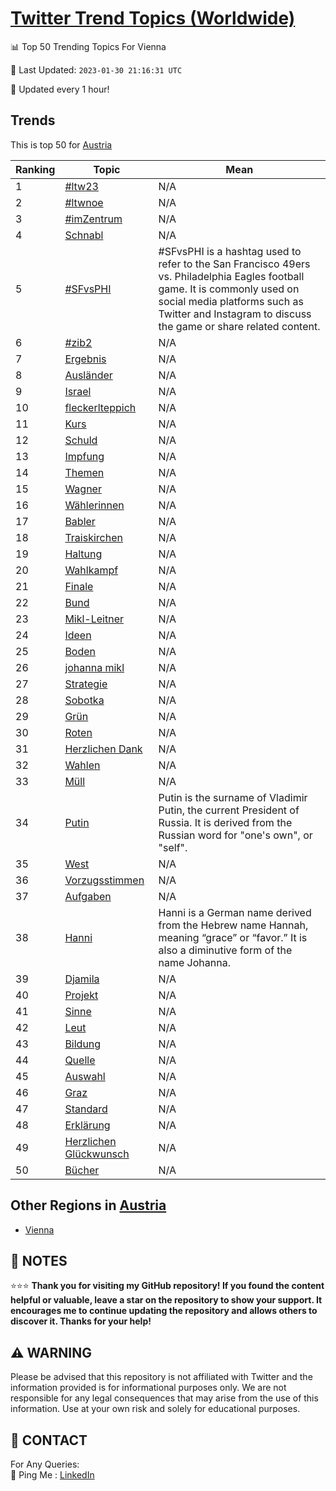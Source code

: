 [Twitter Trend Topics (Worldwide)](https://github.com/ErcinDedeoglu/Twitter-Trend-Topics)
==========


📊 Top 50 Trending Topics For Vienna

📆 Last Updated: `2023-01-30 21:16:31 UTC`

🔧 Updated every 1 hour!


## Trends

This is top 50 for [Austria](</Austria>)

| Ranking | Topic | Mean |
| ------- | ------------ | ------------ |
| 1 | [#ltw23](http://twitter.com/search?q=%23ltw23) | N/A |
| 2 | [#ltwnoe](http://twitter.com/search?q=%23ltwnoe) | N/A |
| 3 | [#imZentrum](http://twitter.com/search?q=%23imZentrum) | N/A |
| 4 | [Schnabl](http://twitter.com/search?q=Schnabl) | N/A |
| 5 | [#SFvsPHI](http://twitter.com/search?q=%23SFvsPHI) | #SFvsPHI is a hashtag used to refer to the San Francisco 49ers vs. Philadelphia Eagles football game. It is commonly used on social media platforms such as Twitter and Instagram to discuss the game or share related content. |
| 6 | [#zib2](http://twitter.com/search?q=%23zib2) | N/A |
| 7 | [Ergebnis](http://twitter.com/search?q=Ergebnis) | N/A |
| 8 | [Ausländer](http://twitter.com/search?q=Ausl%c3%a4nder) | N/A |
| 9 | [Israel](http://twitter.com/search?q=Israel) | N/A |
| 10 | [fleckerlteppich](http://twitter.com/search?q=fleckerlteppich) | N/A |
| 11 | [Kurs](http://twitter.com/search?q=Kurs) | N/A |
| 12 | [Schuld](http://twitter.com/search?q=Schuld) | N/A |
| 13 | [Impfung](http://twitter.com/search?q=Impfung) | N/A |
| 14 | [Themen](http://twitter.com/search?q=Themen) | N/A |
| 15 | [Wagner](http://twitter.com/search?q=Wagner) | N/A |
| 16 | [Wählerinnen](http://twitter.com/search?q=W%c3%a4hlerinnen) | N/A |
| 17 | [Babler](http://twitter.com/search?q=Babler) | N/A |
| 18 | [Traiskirchen](http://twitter.com/search?q=Traiskirchen) | N/A |
| 19 | [Haltung](http://twitter.com/search?q=Haltung) | N/A |
| 20 | [Wahlkampf](http://twitter.com/search?q=Wahlkampf) | N/A |
| 21 | [Finale](http://twitter.com/search?q=Finale) | N/A |
| 22 | [Bund](http://twitter.com/search?q=Bund) | N/A |
| 23 | [Mikl-Leitner](http://twitter.com/search?q=Mikl-Leitner) | N/A |
| 24 | [Ideen](http://twitter.com/search?q=Ideen) | N/A |
| 25 | [Boden](http://twitter.com/search?q=Boden) | N/A |
| 26 | [johanna mikl](http://twitter.com/search?q=johanna+mikl) | N/A |
| 27 | [Strategie](http://twitter.com/search?q=Strategie) | N/A |
| 28 | [Sobotka](http://twitter.com/search?q=Sobotka) | N/A |
| 29 | [Grün](http://twitter.com/search?q=Gr%c3%bcn) | N/A |
| 30 | [Roten](http://twitter.com/search?q=Roten) | N/A |
| 31 | [Herzlichen Dank](http://twitter.com/search?q=Herzlichen+Dank) | N/A |
| 32 | [Wahlen](http://twitter.com/search?q=Wahlen) | N/A |
| 33 | [Müll](http://twitter.com/search?q=M%c3%bcll) | N/A |
| 34 | [Putin](http://twitter.com/search?q=Putin) | Putin is the surname of Vladimir Putin, the current President of Russia. It is derived from the Russian word for "one's own", or "self". |
| 35 | [West](http://twitter.com/search?q=West) | N/A |
| 36 | [Vorzugsstimmen](http://twitter.com/search?q=Vorzugsstimmen) | N/A |
| 37 | [Aufgaben](http://twitter.com/search?q=Aufgaben) | N/A |
| 38 | [Hanni](http://twitter.com/search?q=Hanni) | Hanni is a German name derived from the Hebrew name Hannah, meaning “grace” or “favor.” It is also a diminutive form of the name Johanna. |
| 39 | [Djamila](http://twitter.com/search?q=Djamila) | N/A |
| 40 | [Projekt](http://twitter.com/search?q=Projekt) | N/A |
| 41 | [Sinne](http://twitter.com/search?q=Sinne) | N/A |
| 42 | [Leut](http://twitter.com/search?q=Leut) | N/A |
| 43 | [Bildung](http://twitter.com/search?q=Bildung) | N/A |
| 44 | [Quelle](http://twitter.com/search?q=Quelle) | N/A |
| 45 | [Auswahl](http://twitter.com/search?q=Auswahl) | N/A |
| 46 | [Graz](http://twitter.com/search?q=Graz) | N/A |
| 47 | [Standard](http://twitter.com/search?q=Standard) | N/A |
| 48 | [Erklärung](http://twitter.com/search?q=Erkl%c3%a4rung) | N/A |
| 49 | [Herzlichen Glückwunsch](http://twitter.com/search?q=Herzlichen+Gl%c3%bcckwunsch) | N/A |
| 50 | [Bücher](http://twitter.com/search?q=B%c3%bccher) | N/A |



## Other Regions in [Austria](</Austria>)

* [Vienna](</Austria/Vienna.md>)



## 📝 NOTES

⭐⭐⭐ **Thank you for visiting my GitHub repository! If you found the content helpful or valuable, leave a star on the repository to show your support. It encourages me to continue updating the repository and allows others to discover it. Thanks for your help!**


## ⚠️ WARNING

Please be advised that this repository is not affiliated with Twitter and the information provided is for informational purposes only. We are not responsible for any legal consequences that may arise from the use of this information. Use at your own risk and solely for educational purposes.


## 📨 CONTACT

 For Any Queries:  
            🏓 Ping Me : [LinkedIn](https://www.linkedin.com/in/ercindedeoglu/)
